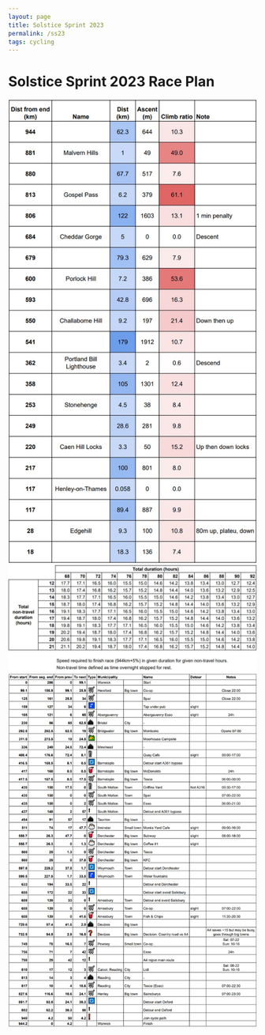```yaml
---
layout: page
title: Solstice Sprint 2023
permalink: /ss23
tags: cycling
---
```


# Solstice Sprint 2023 Race Plan

![Checkpoints](/data/ss23-checkpoints.jpg)
![Checkpoints](/data/ss23-pace.jpg)
![Checkpoints](/data/ss23-waypoints.jpg)